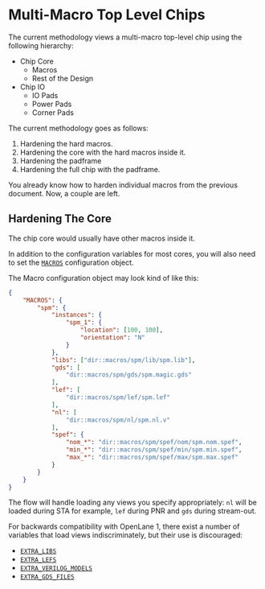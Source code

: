 # Multi-Macro Top Level Chips
The current methodology views a multi-macro top-level chip using the following hierarchy:

- Chip Core
    - Macros
    - Rest of the Design
- Chip IO
    - IO Pads
    - Power Pads
    - Corner Pads

The current methodology goes as follows:
1. Hardening the hard macros.
2. Hardening the core with the hard macros inside it.
3. Hardening the padframe
4. Hardening the full chip with the padframe.

You already know how to harden individual macros from the previous document. Now, a couple are left.

## Hardening The Core

The chip core would usually have other macros inside it.

In addition to the configuration variables for most cores, you will also need
to set the [`MACROS`](../reference/flow_config_vars.md#MACROS) configuration
object.

The Macro configuration object may look kind of like this:

```json
{
    "MACROS": {
        "spm": {
            "instances": {
                "spm_1": {
                    "location": [100, 100],
                    "orientation": "N"
                }
            },
            "libs": ["dir::macros/spm/lib/spm.lib"],
            "gds": [
                "dir::macros/spm/gds/spm.magic.gds"
            ],
            "lef": [
                "dir::macros/spm/lef/spm.lef"
            ],
            "nl": [
                "dir::macros/spm/nl/spm.nl.v"
            ],
            "spef": {
                "nom_*": "dir::macros/spm/spef/nom/spm.nom.spef",
                "min_*": "dir::macros/spm/spef/min/spm.min.spef",
                "max_*": "dir::macros/spm/spef/max/spm.max.spef"
            }
        }
    }
}
```

The flow will handle loading any views you specify appropriately: `nl` will be
loaded during STA for example, `lef` during PNR and `gds` during stream-out.

For backwards compatibility with OpenLane 1, there exist a number of variables
that load views indiscriminately, but their use is discouraged:

* [`EXTRA_LIBS`](../reference/flow_config_vars.md#EXTRA_LIBS)
* [`EXTRA_LEFS`](../reference/flow_config_vars.md#EXTRA_LEFS)
* [`EXTRA_VERILOG_MODELS`](../reference/flow_config_vars.md#EXTRA_VERILOG_MODELS)
* [`EXTRA_GDS_FILES`](../reference/flow_config_vars.md#EXTRA_GDS_FILES)
<!--
TODO:
    * Padframe
    * PDN
-->